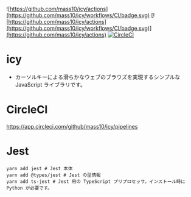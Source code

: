 ![https://github.com/mass10/icy/actions](https://github.com/mass10/icy/workflows/CI/badge.svg)
[![https://github.com/mass10/icy/actions](https://github.com/mass10/icy/workflows/CI/badge.svg)](https://github.com/mass10/icy/actions)
[![CircleCI](https://circleci.com/gh/mass10/icy.svg?style=svg)](https://circleci.com/gh/mass10/icy)


# icy

* カーソルキーによる滑らかなウェブのブラウズを実現するシンプルな JavaScript ライブラリです。

# CircleCI

https://app.circleci.com/github/mass10/icy/pipelines

# Jest

```
yarn add jest # Jest 本体
yarn add @types/jest # Jest の型情報
yarn add ts-jest # Jest 用の TypeScript プリプロセッサ。インストール時に Python が必要です。
```
